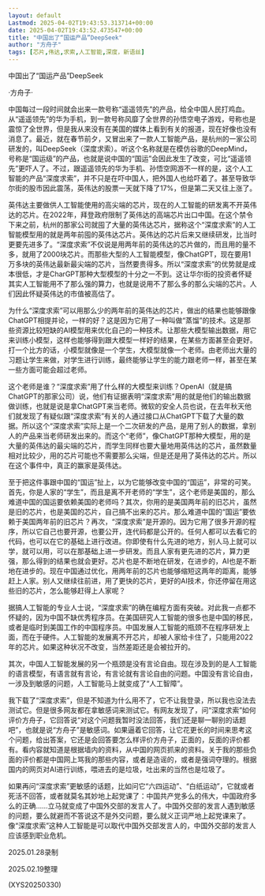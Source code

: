 ```yaml
---
layout: default
Lastmod: 2025-04-02T19:43:53.313714+00:00
date: 2025-04-02T19:43:52.473547+00:00
title: "中国出了“国运产品”DeepSeek"
author: "方舟子"
tags: [芯片,伟达,求索,人工智能,深度，新语丝]
---
```


中国出了“国运产品”DeepSeek

·方舟子·

中国每过一段时间就会出来一款号称“遥遥领先”的产品，给全中国人民打鸡血。从“遥遥领先”的华为手机，到一款号称风靡了全世界的孙悟空电子游戏，号称也是震惊了全世界，但是我从来没有在美国的媒体上看到有关的报道，现在好像也没有消息了。最近，就在春节前夕，又冒出来了一款人工智能产品，是杭州的一家公司研发的，叫DeepSeek（深度求索）。听这个名称就是在模仿谷歌的DeepMind，号称是“国运级”的产品，也就是说中国的“国运”会因此发生了改变，可比“遥遥领先”更吓人了。不过，跟遥遥领先的华为手机、孙悟空网游不一样的是，这个人工智能的产品“深度求索”，并不只是在吓中国人，把外国人也给吓着了。甚至导致华尔街的股市因此震荡，英伟达的股票一天就下降了17%，但是第二天又往上涨了。

英伟达主要做供人工智能使用的高尖端的芯片，现在的人工智能的研发离不开英伟达的芯片。在2022年，拜登政府限制了英伟达的高端芯片出口中国。在这个禁令下来之前，杭州的那家公司就囤了大量的英伟达芯片，据称这个“深度求索”的人工智能模型用的就是两年前囤的英伟达芯片。英伟达的芯片后来又继续研发，比当时更要先进多了。“深度求索”不仅说是用两年前的英伟达的芯片做的，而且用的量不多，就用了2000块芯片。而那些大型的人工智能模型，像ChatGPT，现在要用1万多块的英伟达最新最尖端的芯片，当然要贵得多。所以“深度求索”的优势就是成本很低，才是CharGPT那种大型模型的十分之一不到。这让华尔街的投资者怀疑其实人工智能用不了那么强的算力，也就是说用不了那么多的那么尖端的芯片。人们因此怀疑英伟达的市值被高估了。

为什么“深度求索”可以用那么少的两年前的英伟达的芯片，做出的结果也能够跟像ChatGPT相提并论，一样的好？这是因为它用了一种叫做“蒸馏”的技术。这是那些资源比较短缺的AI模型用来优化自己的一种技术。让那些大模型输出数据，用它来训练小模型，这样也能够得到跟大模型一样好的结果，在某些方面甚至会更好。打一个比方的话，小模型就像是一个学生，大模型就像一个老师。由老师出大量的习题让学生来做，对学生进行训练，最终能够让学生的能力跟老师一样，甚至在某一些方面可能会超过老师。

这个老师是谁？“深度求索”用了什么样的大模型来训练？OpenAI（就是搞ChatGPT的那家公司）说，他们有证据表明“深度求索”用的就是他们的输出数据做训练，也就是说是拿ChatGPT来当老师。微软的安全人员也说，在去年秋天他们就发现了有疑似跟“深度求索”有关的人通过接口从ChatGPT下载了大量的数据。所以这个“深度求索”实际上是一个二次研发的产品，是用了别人的数据，拿别人的产品来当老师研发出来的。而这个“老师”，像ChatGPT那种大模型，用的是大量的英伟达的最尖端的芯片，而学生同样也要大量地用英伟达的芯片，虽然数量相对比较少，用的芯片可能也不需要那么尖端，但是还是用了英伟达的芯片。所以在这个事件中，真正的赢家是英伟达。

至于把这件事跟中国的“国运”扯上，以为它能够改变中国的“国运”，非常的可笑。首先，你是人家的“学生”，而且是离不开老师的“学生”，这个老师是美国的，那么难道中国的国运要依赖美国的老师吗？其次，你用的是美国两年前的旧芯片，虽然是旧的芯片，也是美国的芯片，自己搞不出来的芯片。那么难道中国的“国运”要依赖于美国两年前的旧芯片？再次，“深度求索”是开源的。因为它用了很多开源的程序，所以它自己也要开源，也要公开，连代码都是公开的。任何人都可以去看它的代码，也可以在它的基础上进行改进。你即使有什么先进的地方，别人马上就可以学，就可以用，可以在那基础上进一步研发。而且人家有更先进的芯片，算力更强，那么得到的结果也就会更好。芯片也是不断地在研发，在进步的，AI也是不断地在进步的。现在中国通过优化，用两年前的芯片也能够缩短这两年的距离，能够赶上人家。别人又继续往前进，用了更快的芯片，更好的AI技术，你还停留在用这些旧的芯片，怎么能够赶得上人家呢？

据搞人工智能的专业人士说，“深度求索”的确在编程方面有突破。对此我一点都不怀疑的，因为中国不缺优秀程序员。在美国研究人工智能的很多也是中国的移民，或者是临时到美国工作的中国程序员。中国发展人工智能的瓶颈不在程序研发上面，而在于硬件。人工智能的发展离不开芯片，却被人家给卡住了，只能用2022年的芯片。如果这种状况不改变，当然差距还是会被拉开的。

其次，中国人工智能发展的另一个瓶颈是没有言论自由。现在涉及到的是人工智能的语言模型，有语言就有言论，有言论就有言论自由的问题。中国没有言论自由，一涉及到敏感的问题，人工智能马上就变成了“人工智障”。

我下载了“深度求索”，但是不知道为什么用不了，它不让我登录，所以我也没法去测试它。但是很多网友都在拿敏感词来测试它。有网友发现了，问“深度求索”如何评价方舟子，它回答说“对这个问题我暂时没法回答，我们还是聊一聊别的话题吧”，也就是说“方舟子”是敏感词。如果逼着它回答，让它花更长的时间来思考这个问题，给出答案，它还是会回答要怎么样评价方舟子，正面的，反面的评价都有。看内容就知道是根据墙内的资料，从中国的网页抓来的资料。关于我的那些负面的评价都是中国网上骂我的那些内容，或者是造谣的，或者是强词夺理的。根据国内的网页对AI进行训练，喂进去的是垃圾，吐出来的当然也是垃圾了。

如果再问“深度求索”更敏感的话题，比如问它“六四运动”、“白纸运动”，它就或者死活不回答，或者就莫名其妙地上起党课了：中国共产党多么的伟大，中国政府多么的正确……立马就变成了中国外交部的发言人了。中国外交部的发言人遇到敏感的问题，要么就避而不答说这不是外交问题，要么就义正词严地上起党课来了。像“深度求索”这种人工智能是可以取代中国外交部发言人的，中国外交部的发言人应该感到职业危机。

2025.01.28录制

2025.02.19整理

(XYS20250330)

